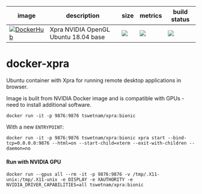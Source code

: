 
image            | description                               | size   | metrics | build status 
---------------- | ----------------------------------------- | ------ | ------- | --------------
[![DockerHub](https://img.shields.io/badge/DockerHub-brightgreen.svg?style=popout&logo=Docker)](https://hub.docker.com/r/tswetnam/xpra)  | Xpra NVIDIA OpenGL Ubuntu 18.04 base | [![](https://images.microbadger.com/badges/image/tswetnam/xpra.svg)](https://microbadger.com/images/tswetnam/xpra) | [![](https://img.shields.io/docker/pulls/tswetnam/xpra.svg)](https://hub.docker.com/r/tswetnam/xpra)  |  [![](https://img.shields.io/docker/automated/tswetnam/xpra.svg)](https://hub.docker.com/r/tswetnam/xpra/builds)



# docker-xpra
Ubuntu container with Xpra for running remote desktop applications in browser.

Image is built from NVIDIA Docker image and is compatible with GPUs - need to install additional software.

```
docker run -it -p 9876:9876 tswetnam/xpra:bionic 
```

With a new `ENTRYPOINT`:

```
docker run -it -p 9876:9876 tswetnam/xpra:bionic xpra start --bind-tcp=0.0.0.0:9876 --html=on --start-child=xterm --exit-with-children --daemon=no
```

#### Run with NVIDIA GPU

```
docker run --gpus all --rm -it -p 9876:9876 -v /tmp/.X11-unix:/tmp/.X11-unix -e DISPLAY -e XAUTHORITY -e NVIDIA_DRIVER_CAPABILITIES=all tswetnam/xpra:bionic
```
